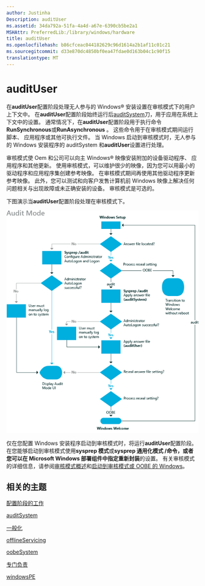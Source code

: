 ```yaml
---
author: Justinha
Description: auditUser
ms.assetid: 34da792a-51fa-4a4d-a67e-6390cb5be2a1
MSHAttr: PreferredLib:/library/windows/hardware
title: auditUser
ms.openlocfilehash: b86cfceac044182629c96d1614a2b1af11c01c21
ms.sourcegitcommit: d33e870dc4850bf0ea47fdae0d163b04c1c90f15
translationtype: MT
---
```

# <a name="audituser"></a>auditUser


在**auditUser**配置阶段处理无人参与的 Windows® 安装设置在审核模式下的用户上下文中。 在**auditUser**配置阶段始终运行后[auditSystem](auditsystem.md)刀，用于应用在系统上下文中的设置。 通常情况下，在**auditUser**配置阶段用于执行命令**RunSynchronous**或**RunAsynchronous** 。 这些命令用于在审核模式期间运行脚本、 应用程序或其他可执行文件。 当 Windows 启动到审核模式时，无人参与的 Windows 安装程序的 auditSystem 和**auditUser**设置进行处理。

审核模式使 Oem 和公司可以向主 Windows® 映像安装附加的设备驱动程序、 应用程序和其他更新。 使用审核模式，可以维护很少的映像，因为您可以用最小的驱动程序和应用程序集创建参考映像。 在审核模式期间再使用其他驱动程序更新参考映像。 此外，您可以测试和向客户发售计算机前 Windows 映像上解决任何问题相关与出现故障或未正确安装的设备。 审核模式是可选的。

下图演示当**auditUser**配置阶段处理在审核模式下。

![auditmode 的配置阶段](images/dep-win8-l-auditmode.jpg)

仅在您配置 Windows 安装程序启动到审核模式时，将运行**auditUser**配置阶段。 在您能够启动到审核模式使用**sysprep 模式**或**sysprep 通用化模式 /**命令，或者您可以在 Microsoft Windows 部署组件中指定**重新封装**的设置。 有关审核模式的详细信息，请参阅[审核模式概述](audit-mode-overview.md)和[启动到审核模式或 OOBE 的 Windows](boot-windows-to-audit-mode-or-oobe.md)。

## <a name="span-idrelatedtopicsspanrelated-topics"></a><span id="related_topics"></span>相关的主题


[配置阶段的工作](how-configuration-passes-work.md)

[auditSystem](auditsystem.md)

[一般化](generalize.md)

[offlineServicing](offlineservicing.md)

[oobeSystem](oobesystem.md)

[专门负责](specialize.md)

[windowsPE](windowspe.md)

 

 






